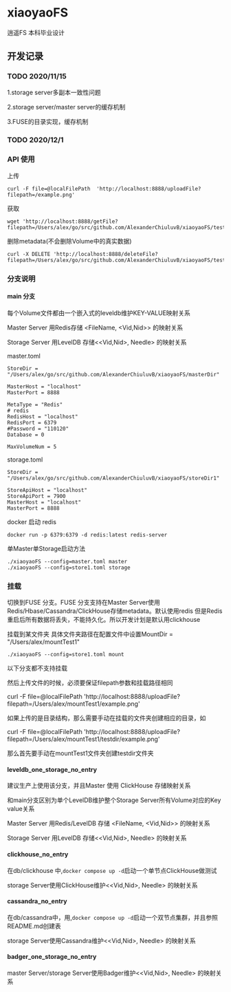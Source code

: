 # xiaoyaoFS
逍遥FS 本科毕业设计

## 开发记录

### TODO 2020/11/15

1.storage server多副本一致性问题


2.storage server/master server的缓存机制


3.FUSE的目录实现，缓存机制

### TODO 2020/12/1




### API 使用


上传 
```
curl -F file=@localFilePath  'http://localhost:8888/uploadFile?filepath=/example.png'
```

获取
```
wget 'http://localhost:8888/getFile?filepath=/Users/alex/go/src/github.com/AlexanderChiuluvB/xiaoyaoFS/test/nut.png'
```

删除metadata(不会删除Volume中的真实数据)
```
curl -X DELETE 'http://localhost:8888/deleteFile?filepath=/Users/alex/go/src/github.com/AlexanderChiuluvB/xiaoyaoFS/test/nut.png'
```


### 分支说明

#### main 分支

每个Volume文件都由一个嵌入式的leveldb维护KEY-VALUE映射关系

Master Server 用Redis存储 <FileName, <Vid,Nid>> 的映射关系

Storage Server 用LevelDB 存储<<Vid,Nid>, Needle> 的映射关系

master.toml 

```
StoreDir = "/Users/alex/go/src/github.com/AlexanderChiuluvB/xiaoyaoFS/masterDir"

MasterHost = "localhost"
MasterPort = 8888

MetaType = "Redis"
# redis
RedisHost = "localhost"
RedisPort = 6379
#Password = "110120"
Database = 0

MaxVolumeNum = 5
```
storage.toml

```
StoreDir = "/Users/alex/go/src/github.com/AlexanderChiuluvB/xiaoyaoFS/storeDir1"

StoreApiHost = "localhost"
StoreApiPort = 7900
MasterHost = "localhost"
MasterPort = 8888
```

docker 启动 redis

```
docker run -p 6379:6379 -d redis:latest redis-server
```

单Master单Storage启动方法


```
./xiaoyaoFS --config=master.toml master
./xiaoyaoFS --config=store1.toml storage
```
### 挂载

切换到FUSE 分支。FUSE 分支支持在Master Server使用Redis/Hbase/Cassandra/ClickHouse存储metadata。默认使用redis
但是Redis重启后所有数据将丢失，不能持久化。所以开发计划是默认用clickhouse

挂载到某文件夹
具体文件夹路径在配置文件中设置MountDir = "/Users/alex/mountTest1"

```
./xiaoyaoFS --config=store1.toml mount
```

以下分支都不支持挂载

然后上传文件的时候，必须要保证filepath参数和挂载路径相同

curl -F file=@localFilePath  'http://localhost:8888/uploadFile?filepath=/Users/alex/mountTest1/example.png'

如果上传的是目录结构，那么需要手动在挂载的文件夹创建相应的目录，如

curl -F file=@localFilePath  'http://localhost:8888/uploadFile?filepath=/Users/alex/mountTest1/testdir/example.png'

那么首先要手动在mountTest1文件夹创建testdir文件夹

#### leveldb_one_storage_no_entry

建议生产上使用该分支，并且Master 使用 ClickHouse 存储映射关系

和main分支区别为单个LevelDB维护整个Storage Server所有Volume对应的Key value关系

Master Server 用Redis/LevelDB 存储 <FileName, <Vid,Nid>> 的映射关系

Storage Server 用LevelDB 存储<<Vid,Nid>, Needle> 的映射关系

#### clickhouse_no_entry

在db/clickhouse 中,`docker compose up -d`启动一个单节点ClickHouse做测试

storage Server使用ClickHouse维护<<Vid,Nid>, Needle> 的映射关系

#### cassandra_no_entry
在db/cassandra中，用,`docker compose up -d`启动一个双节点集群，并且参照README.md创建表

storage Server使用Cassandra维护<<Vid,Nid>, Needle> 的映射关系

#### badger_one_storage_no_entry

master Server/storage Server使用Badger维护<<Vid,Nid>, Needle> 的映射关系


